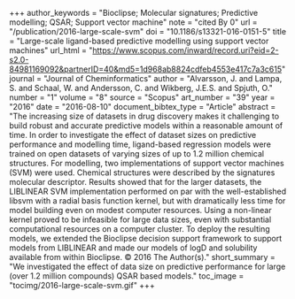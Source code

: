 +++
author_keywords = "Bioclipse;  Molecular signatures;  Predictive modelling;  QSAR;  Support vector machine"
note = "cited By 0"
url = "/publication/2016-large-scale-svm"
doi = "10.1186/s13321-016-0151-5"
title = "Large-scale ligand-based predictive modelling using support vector machines"
url_html = "https://www.scopus.com/inward/record.uri?eid=2-s2.0-84981169092&partnerID=40&md5=1d968ab8824cdfeb4553e417c7a3c615"
journal = "Journal of Cheminformatics"
author = "Alvarsson, J. and Lampa, S. and Schaal, W. and Andersson, C. and Wikberg, J.E.S. and Spjuth, O."
number = "1"
volume = "8"
source = "Scopus"
art_number = "39"
year = "2016"
date = "2016-08-10"
document_bibtex_type = "Article"
abstract = "The increasing size of datasets in drug discovery makes it challenging to build robust and accurate predictive models within a reasonable amount of time. In order to investigate the effect of dataset sizes on predictive performance and modelling time, ligand-based regression models were trained on open datasets of varying sizes of up to 1.2 million chemical structures. For modelling, two implementations of support vector machines (SVM) were used. Chemical structures were described by the signatures molecular descriptor. Results showed that for the larger datasets, the LIBLINEAR SVM implementation performed on par with the well-established libsvm with a radial basis function kernel, but with dramatically less time for model building even on modest computer resources. Using a non-linear kernel proved to be infeasible for large data sizes, even with substantial computational resources on a computer cluster. To deploy the resulting models, we extended the Bioclipse decision support framework to support models from LIBLINEAR and made our models of logD and solubility available from within Bioclipse. © 2016 The Author(s)."
short_summary = "We investigated the effect of data size on predictive performance for large (over 1.2 million compounds) QSAR based models."
toc_image = "tocimg/2016-large-scale-svm.gif"
+++

